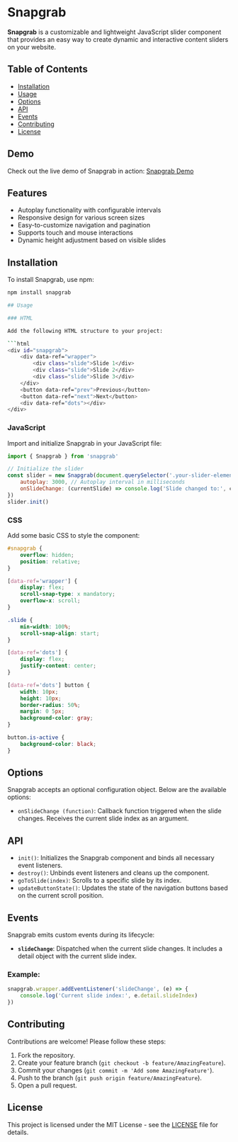 # Snapgrab

**Snapgrab** is a customizable and lightweight JavaScript slider component that provides an easy way to create dynamic and interactive content sliders on your website.

## Table of Contents

-   [Installation](#installation)
-   [Usage](#usage)
-   [Options](#options)
-   [API](#api)
-   [Events](#events)
-   [Contributing](#contributing)
-   [License](#license)

## Demo

Check out the live demo of Snapgrab in action:
[Snapgrab Demo](https://snapgrab-docs.vercel.app/)

## Features

-   Autoplay functionality with configurable intervals
-   Responsive design for various screen sizes
-   Easy-to-customize navigation and pagination
-   Supports touch and mouse interactions
-   Dynamic height adjustment based on visible slides

## Installation

To install Snapgrab, use npm:

````bash
npm install snapgrab

## Usage

### HTML

Add the following HTML structure to your project:

```html
<div id="snapgrab">
    <div data-ref="wrapper">
        <div class="slide">Slide 1</div>
        <div class="slide">Slide 2</div>
        <div class="slide">Slide 3</div>
    </div>
    <button data-ref="prev">Previous</button>
    <button data-ref="next">Next</button>
    <div data-ref="dots"></div>
</div>
````

### JavaScript

Import and initialize Snapgrab in your JavaScript file:

```javascript
import { Snapgrab } from 'snapgrab'

// Initialize the slider
const slider = new Snapgrab(document.querySelector('.your-slider-element'), {
    autoplay: 3000, // Autoplay interval in milliseconds
    onSlideChange: (currentSlide) => console.log('Slide changed to:', currentSlide),
})
slider.init()
```

### CSS

Add some basic CSS to style the component:

```css
#snapgrab {
    overflow: hidden;
    position: relative;
}

[data-ref='wrapper'] {
    display: flex;
    scroll-snap-type: x mandatory;
    overflow-x: scroll;
}

.slide {
    min-width: 100%;
    scroll-snap-align: start;
}

[data-ref='dots'] {
    display: flex;
    justify-content: center;
}

[data-ref='dots'] button {
    width: 10px;
    height: 10px;
    border-radius: 50%;
    margin: 0 5px;
    background-color: gray;
}

button.is-active {
    background-color: black;
}
```

## Options

Snapgrab accepts an optional configuration object. Below are the available options:

-   `onSlideChange (function)`: Callback function triggered when the slide changes. Receives the current slide index as an argument.

## API

-   `init()`: Initializes the Snapgrab component and binds all necessary event listeners.
-   `destroy()`: Unbinds event listeners and cleans up the component.
-   `goToSlide(index)`: Scrolls to a specific slide by its index.
-   `updateButtonState()`: Updates the state of the navigation buttons based on the current scroll position.

## Events

Snapgrab emits custom events during its lifecycle:

-   **`slideChange`**: Dispatched when the current slide changes. It includes a detail object with the current slide index.

### Example:

```javascript
snapgrab.wrapper.addEventListener('slideChange', (e) => {
    console.log('Current slide index:', e.detail.slideIndex)
})
```

## Contributing

Contributions are welcome! Please follow these steps:

1. Fork the repository.
2. Create your feature branch (`git checkout -b feature/AmazingFeature`).
3. Commit your changes (`git commit -m 'Add some AmazingFeature'`).
4. Push to the branch (`git push origin feature/AmazingFeature`).
5. Open a pull request.

## License

This project is licensed under the MIT License - see the [LICENSE](LICENSE) file for details.
